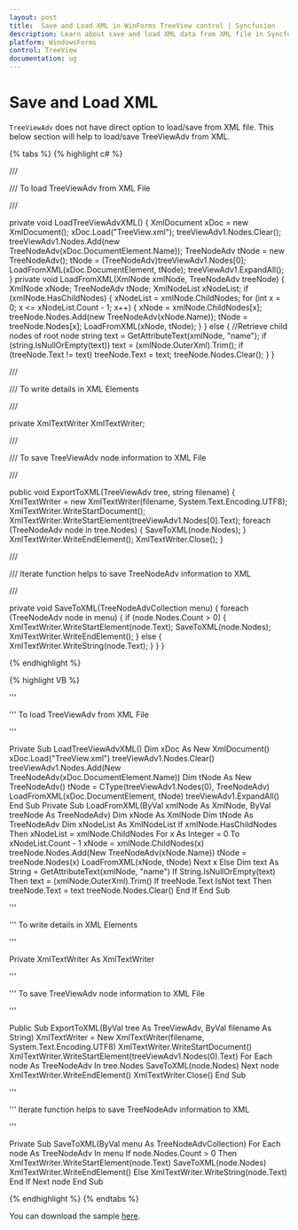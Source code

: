 ```yaml
---
layout: post
title:  Save and Load XML in WinForms TreeView control | Syncfusion
description: Learn about save and load XML data from XML file in Syncfusion WinForms TreeView control and more details.
platform: WindowsForms
control: TreeView 
documentation: ug
---
```


# Save and Load XML

`TreeViewAdv` does not have direct option to load/save from XML file. This below section will help to load/save TreeViewAdv from XML.


{% tabs %}
{% highlight c# %}

/// <summary>

/// To load TreeViewAdv from XML File

/// </summary>

private void LoadTreeViewAdvXML()
{
    XmlDocument xDoc = new XmlDocument();
    xDoc.Load("TreeView.xml");
    treeViewAdv1.Nodes.Clear();
    treeViewAdv1.Nodes.Add(new
    TreeNodeAdv(xDoc.DocumentElement.Name));
    TreeNodeAdv tNode = new TreeNodeAdv();
    tNode = (TreeNodeAdv)treeViewAdv1.Nodes[0];
    LoadFromXML(xDoc.DocumentElement, tNode);
    treeViewAdv1.ExpandAll();
}
private void LoadFromXML(XmlNode xmlNode, TreeNodeAdv treeNode)
{
    XmlNode xNode;
    TreeNodeAdv tNode;
    XmlNodeList xNodeList;
    if (xmlNode.HasChildNodes) 
    {
        xNodeList = xmlNode.ChildNodes;
        for (int x = 0; x <= xNodeList.Count - 1; x++)
        {
            xNode = xmlNode.ChildNodes[x];
            treeNode.Nodes.Add(new TreeNodeAdv(xNode.Name));
            tNode = treeNode.Nodes[x];
            LoadFromXML(xNode, tNode);
        }
    }
    else
    {
        //Retrieve child nodes of root node
        string text = GetAttributeText(xmlNode, "name");
        if (string.IsNullOrEmpty(text))
                    text = (xmlNode.OuterXml).Trim();
        if (treeNode.Text != text)
                    treeNode.Text = text;
        treeNode.Nodes.Clear();
    }
}
       
/// <summary>

/// To write details in XML Elements

/// </summary>
private XmlTextWriter XmlTextWriter;

/// <summary>

/// To save TreeViewAdv node information to XML File

/// </summary>
public void ExportToXML(TreeViewAdv tree, string filename)
{
    XmlTextWriter = new XmlTextWriter(filename, System.Text.Encoding.UTF8);
    XmlTextWriter.WriteStartDocument();
    XmlTextWriter.WriteStartElement(treeViewAdv1.Nodes[0].Text);
    foreach (TreeNodeAdv node in tree.Nodes)
    {
        SaveToXML(node.Nodes);
    }
    XmlTextWriter.WriteEndElement();
    XmlTextWriter.Close();
}

/// <summary>

/// Iterate function helps to save TreeNodeAdv information to XML

/// </summary>
private void SaveToXML(TreeNodeAdvCollection menu)
{
    foreach (TreeNodeAdv node in menu)
    {
        if (node.Nodes.Count > 0)
        {
            XmlTextWriter.WriteStartElement(node.Text);
            SaveToXML(node.Nodes);
            XmlTextWriter.WriteEndElement();
        }
        else
        {
            XmlTextWriter.WriteString(node.Text);
        }
    }
}

{% endhighlight %}

{% highlight VB %}

''' <summary>

''' To load TreeViewAdv from XML File

''' </summary>
Private Sub LoadTreeViewAdvXML()
Dim xDoc As New XmlDocument()
xDoc.Load("TreeView.xml")
treeViewAdv1.Nodes.Clear()
treeViewAdv1.Nodes.Add(New TreeNodeAdv(xDoc.DocumentElement.Name))
Dim tNode As New TreeNodeAdv()
tNode = CType(treeViewAdv1.Nodes(0), TreeNodeAdv)
LoadFromXML(xDoc.DocumentElement, tNode)
treeViewAdv1.ExpandAll()
End Sub
Private Sub LoadFromXML(ByVal xmlNode As XmlNode, ByVal treeNode As TreeNodeAdv)
Dim xNode As XmlNode
Dim tNode As TreeNodeAdv
Dim xNodeList As XmlNodeList
If xmlNode.HasChildNodes Then
xNodeList = xmlNode.ChildNodes
For x As Integer = 0 To xNodeList.Count - 1
xNode = xmlNode.ChildNodes(x)
treeNode.Nodes.Add(New TreeNodeAdv(xNode.Name))
tNode = treeNode.Nodes(x)
LoadFromXML(xNode, tNode)
Next x
Else
Dim text As String = GetAttributeText(xmlNode, "name")
If String.IsNullOrEmpty(text) Then text = (xmlNode.OuterXml).Trim()
If treeNode.Text IsNot text Then treeNode.Text = text
treeNode.Nodes.Clear()
End If End Sub

''' <summary>

''' To write details in XML Elements

''' </summary>
Private XmlTextWriter As XmlTextWriter

''' <summary>

''' To save TreeViewAdv node information to XML File

''' </summary>
Public Sub ExportToXML(ByVal tree As TreeViewAdv, ByVal filename As String)
XmlTextWriter = New XmlTextWriter(filename, System.Text.Encoding.UTF8)
XmlTextWriter.WriteStartDocument()
XmlTextWriter.WriteStartElement(treeViewAdv1.Nodes(0).Text)
For Each node As TreeNodeAdv In tree.Nodes
SaveToXML(node.Nodes)
Next node
XmlTextWriter.WriteEndElement()
XmlTextWriter.Close()
End Sub

''' <summary>

''' Iterate function helps to save TreeNodeAdv information to XML

''' </summary>

Private Sub SaveToXML(ByVal menu As TreeNodeAdvCollection)
For Each node As TreeNodeAdv In menu
If node.Nodes.Count > 0 Then
XmlTextWriter.WriteStartElement(node.Text)
SaveToXML(node.Nodes)
XmlTextWriter.WriteEndElement()
Else
XmlTextWriter.WriteString(node.Text)
End If
Next node
End Sub

{% endhighlight %}
{% endtabs %}

You can download the sample [here](http://www.syncfusion.com/downloads/support/directtrac/general/ze/TREEVI~1932187720).